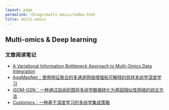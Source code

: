 ```yaml
---
layout: page
permalink: /blogs/multi-omics/index.html
title: multi-omics
---
```


## Multi-omics & Deep learning

### 文章阅读笔记

- [A Variational Information Bottleneck Approach to Multi-Omics Data Integration](https://Lilian-tju.github.io/blogs/VAE-omics)
- [AggMapNet：使用特征聚合的多通道网络增强和可解释的低样本组学深度学习](https://Lilian-tju.github.io/blogs/AggMapNet)<br>
- [iSOM-GSN：一种通过自组织图将多组学数据转化为基因相似性网络的综合方法](https://Lilian-tju.github.io/blogs/iSOM-GSN)<br>
- [Customics：一种基于深度学习的多组学集成策略](https://Lilian-tju.github.io/blogs/Customics)

<br>